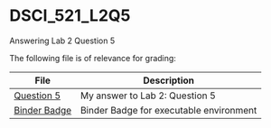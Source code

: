 # DSCI_521_L2Q5
Answering Lab 2 Question 5

The following file is of relevance for grading:

| File | Description |
|---|---|
| [Question 5](https://github.com/hfboyce/DSCI_521_L2Q5/blob/master/Question5.ipynb) | My answer to Lab 2: Question 5 |
| [Binder Badge](https://hub.mybinder.org/user/hfboyce-dsci_521_l2q5-8l5scyso/tree) | Binder Badge for executable environment |